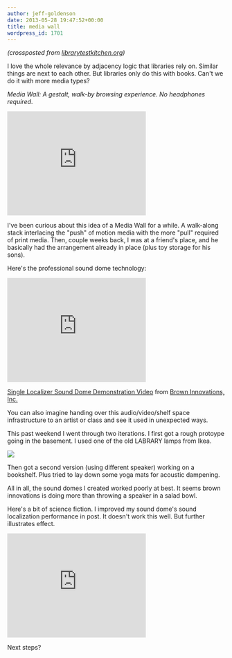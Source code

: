 ```yaml
---
author: jeff-goldenson
date: 2013-05-28 19:47:52+00:00
title: media wall
wordpress_id: 1701
---
```


_(crossposted from [librarytestkitchen.org](http://www.librarytestkitchen.org/))_

I love the whole relevance by adjacency logic that libraries rely on. Similar things are next to each other. But libraries only do this with books. Can't we do it with more media types?

_Media Wall: A gestalt, walk-by browsing experience. No headphones required_.

<div class="embed-container"><iframe width="320" height="240" src="http://player.vimeo.com/video/66917442" frameborder="0" allowfullscreen></iframe></div>

I've been curious about this idea of a Media Wall for a while. A walk-along stack interlacing the "push" of motion media with the more "pull" required of print media. Then, couple weeks back, I was at a friend's place, and he basically had the arrangement already in place (plus toy storage for his sons).

Here's the professional sound dome technology:

<div class="embed-container"><iframe width="320" height="240" src="http://player.vimeo.com/video/55813220?title=0&byline=0&portrait=0" frameborder="0" allowfullscreen></iframe></div>

[Single Localizer Sound Dome Demonstration Video](http://vimeo.com/55813220) from [Brown Innovations, Inc.](http://vimeo.com/user4231831)

You can also imagine handing over this audio/video/shelf space infrastructure to an artist or class and see it used in unexpected ways.

This past weekend I went through two iterations. I first got a rough protoype going in the basement. I used one of the old LABRARY lamps from Ikea.

[![](http://www.librarytestkitchen.org/wp-content/uploads/2013/05/v1.jpg)](http://www.librarytestkitchen.org/wp-content/uploads/2013/05/v1.jpg)

Then got a second version (using different speaker) working on a bookshelf. Plus tried to lay down some yoga mats for acoustic dampening.

All in all, the sound domes I created worked poorly at best. It seems brown innovations is doing more than throwing a speaker in a salad bowl.

Here's a bit of science fiction. I improved my sound dome's sound localization performance in post. It doesn't work this well. But further illustrates effect.

<div class="embed-container"><iframe width="320" height="240" src="http://player.vimeo.com/video/67152819" frameborder="0" allowfullscreen></iframe></div>

Next steps?

